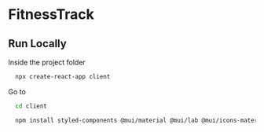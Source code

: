 # FitnessTrack


## Run Locally

Inside the project folder

```bash
  npx create-react-app client  
```

Go to 
```bash
  cd client
```

```bash
  npm install styled-components @mui/material @mui/lab @mui/icons-material @emotion/styled @emotion/react axios react-router-dom react-redux redux-persist @reduxjs/toolkit dayjs @mui/x-charts @mui/x-date-pickers
```


